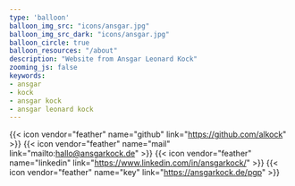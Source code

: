 ```yaml
---
type: 'balloon'
balloon_img_src: "icons/ansgar.jpg"
balloon_img_src_dark: "icons/ansgar.jpg"
balloon_circle: true
balloon_resources: "/about"
description: "Website from Ansgar Leonard Kock"
zooming_js: false
keywords:
- ansgar
- kock
- ansgar kock
- ansgar leonard kock
---
```


{{< icon vendor="feather" name="github" link="https://github.com/alkock" >}}
{{< icon vendor="feather" name="mail" link="mailto:hallo@ansgarkock.de" >}}
{{< icon vendor="feather" name="linkedin" link="https://www.linkedin.com/in/ansgarkock/" >}}
{{< icon vendor="feather" name="key" link="https://ansgarkock.de/pgp" >}}